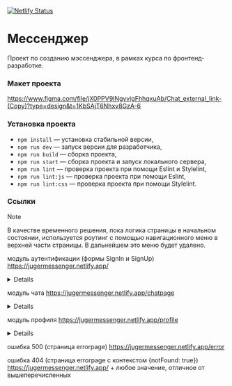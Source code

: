 [![Netlify Status](https://api.netlify.com/api/v1/badges/3182eb1c-219a-4f0a-aef6-91bf21039bf5/deploy-status)](https://app.netlify.com/sites/jugermessenger/deploys)

# Мессенджер

Проект по созданию мэссенджера, в рамках курса по фронтенд-разработке.

### Макет проекта

https://www.figma.com/file/jX0PPV9INgyvigFhhqxuAb/Chat_external_link-(Copy)?type=design&t=1KbSAjT6Nhxv8GzA-6

### Установка проекта

- `npm install` — установка стабильной версии,
- `npm run dev` — запуск версии для разработчика,
- `npm run build` — сборка проекта,
- `npm run start` — сборка проекта и запуск локального сервера,
- `npm run lint` — проверка проекта при помощи Eslint и Stylelint,
- `npm run lint:js` — проверка проекта при помощи Eslint,
- `npm run lint:css` — проверка проекта при помощи Stylelint.

###

### Ссылки

> [!NOTE]
> В качестве временного решения, пока логика страницы в начальном состоянии, используется роутинг с помощью навигационного меню в верхней части страницы. В дальнейшем это меню будет удалено.

модуль аутентификации (формы SignIn и SignUp)
https://jugermessenger.netlify.app/

<details>
>При нажатии на кнопки SignUp и LogIn происходит переключение между формами.

> Есть валидация по blur у каждого элемента input по отдельности, а также повторная при отправке формы (кнопка формы enter).

> При провале валидации в консоль выводится соответствующее сообщение, при прохождении - данные формы.

</details>

модуль чата
https://jugermessenger.netlify.app/chatpage

<details>
При нажатии на кнопку Profile происходит переход в модуль профиля.

У формы отправки сообщения есть валидация при отправке формы (кнопка формы со стрелкой send message).

При провале валидации в консоль выводится соответствующее сообщение, при прохождении - данные формы.

</details>

модуль профиля
https://jugermessenger.netlify.app/profile

<details>
При нажатии на кнопку Change profile происходит переход в форму редактирования профиля.
При нажатии на кнопку Change password происходит переход в форму редактирования пароля.
При нажатии на кнопку со стрелкой Step back происходит переход из форм в начальное меню, из начального - в модуль чата.

Есть валидация по blur у каждого элемента input по отдельности (за исключением элемента Old password в форме Change password), а также повторная при отправке формы (кнопка формы enter).

При провале валидации в консоль выводится соответствующее сообщение, при прохождении - данные формы.

</details>

ошибка 500 (страница errorpage)
https://jugermessenger.netlify.app/error

ошибка 404 (страница errorpage с контекстом {notFound: true})
https://jugermessenger.netlify.app/ + любое значение, отличное от вышеперечисленных
